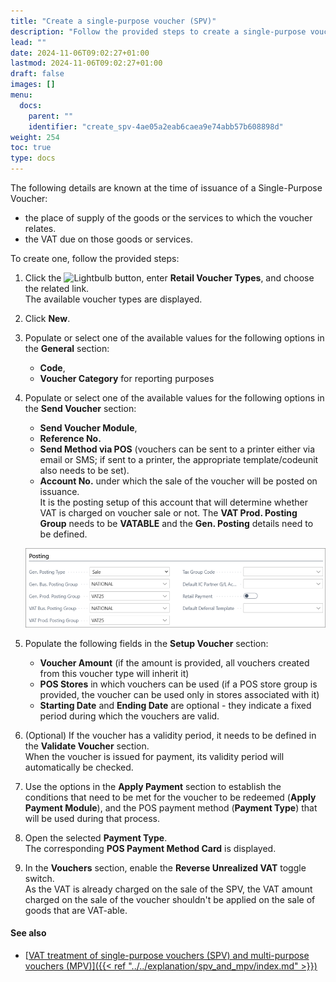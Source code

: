 ```yaml
---
title: "Create a single-purpose voucher (SPV)"
description: "Follow the provided steps to create a single-purpose voucher."
lead: ""
date: 2024-11-06T09:02:27+01:00
lastmod: 2024-11-06T09:02:27+01:00
draft: false
images: []
menu:
  docs:
    parent: ""
    identifier: "create_spv-4ae05a2eab6caea9e74abb57b608898d"
weight: 254
toc: true
type: docs
---
```


The following details are known at the time of issuance of a Single-Purpose Voucher:

- the place of supply of the goods or the services to which the voucher relates.
- the VAT due on those goods or services. 

To create one, follow the provided steps:

1. Click the ![Lightbulb](Lightbulb_icon.PNG) button, enter **Retail Voucher Types**, and choose the related link.     
   The available voucher types are displayed.
2. Click **New**. 
3. Populate or select one of the available values for the following options in the **General** section:
   - **Code**,
   - **Voucher Category** for reporting purposes

4. Populate or select one of the available values for the following options in the **Send Voucher** section:    
     - **Send Voucher Module**,
     - **Reference No.**
     - **Send Method via POS** (vouchers can be sent to a printer either via email or SMS; if sent to a printer, the appropriate template/codeunit also needs to be set).
     - **Account No.** under which the sale of the voucher will be posted on issuance.       
       It is the posting setup of this account that will determine whether VAT is charged on voucher sale or not. The **VAT Prod. Posting Group** needs to be **VATABLE** and the **Gen. Posting** details need to be defined.

    ![create_spv](Images/create_spv.PNG)

5. Populate the following fields in the **Setup Voucher** section:    
   - **Voucher Amount** (if the amount is provided, all vouchers created from this voucher type will inherit it)
   - **POS Stores** in which vouchers can be used (if a POS store group is provided, the voucher can be used only in stores associated with it)
   - **Starting Date** and **Ending Date** are optional - they indicate a fixed period during which the vouchers are valid.
6. (Optional) If the voucher has a validity period, it needs to be defined in the **Validate Voucher** section.      
   When the voucher is issued for payment, its validity period will automatically be checked.
7. Use the options in the **Apply Payment** section to establish the conditions that need to be met for the voucher to be redeemed (**Apply Payment Module**), and the POS payment method (**Payment Type**) that will be used during that process.
8. Open the selected **Payment Type**.      
   The corresponding **POS Payment Method Card** is displayed.
9. In the **Vouchers** section, enable the **Reverse Unrealized VAT** toggle switch.     
   As the VAT is already charged on the sale of the SPV, the VAT amount charged on the sale of the voucher shouldn't be applied on the sale of goods that are VAT-able.

#### See also

- [<ins>VAT treatment of single-purpose vouchers (SPV) and multi-purpose vouchers (MPV)<ins>]({{< ref "../../explanation/spv_and_mpv/index.md" >}})